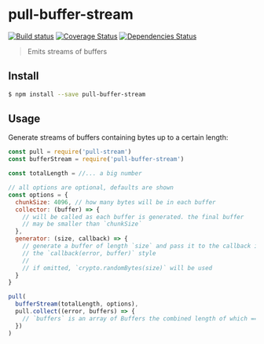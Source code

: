 # pull-buffer-stream

[![Build status](https://travis-ci.org/achingbrain/pull-buffer-stream.svg?branch=master)](https://travis-ci.org/achingbrain/pull-buffer-stream.svg?branch=master) [![Coverage Status](https://coveralls.io/repos/github/achingbrain/pull-buffer-stream/badge.svg?branch=master)](https://coveralls.io/github/achingbrain/pull-buffer-stream?branch=master) [![Dependencies Status](https://david-dm.org/achingbrain/pull-buffer-stream/status.svg)](https://david-dm.org/achingbrain/pull-buffer-stream)

> Emits streams of buffers

## Install

```sh
$ npm install --save pull-buffer-stream
```

## Usage

Generate streams of buffers containing bytes up to a certain length:

```javascript
const pull = require('pull-stream')
const bufferStream = require('pull-buffer-stream')

const totalLength = //... a big number

// all options are optional, defaults are shown
const options = {
  chunkSize: 4096, // how many bytes will be in each buffer
  collector: (buffer) => {
    // will be called as each buffer is generated. the final buffer
    // may be smaller than `chunkSize`
  },
  generator: (size, callback) => {
    // generate a buffer of length `size` and pass it to the callback in
    // the `callback(error, buffer)` style
    //
    // if omitted, `crypto.randomBytes(size)` will be used
  }
}

pull(
  bufferStream(totalLength, options),
  pull.collect((error, buffers) => {
    // `buffers` is an array of Buffers the combined length of which === totalLength
  })
)
```
